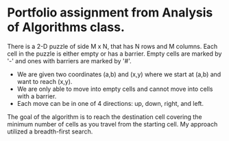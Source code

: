 # Portfolio assignment from Analysis of Algorithms class. 
There is a 2-D puzzle of side M x N, that has N rows and M columns. Each cell in the puzzle is either empty or has a barrier. Empty cells are marked by '-' and ones with barriers are marked by '#'. 
* We are given two coordinates (a,b) and (x,y) where we start at (a,b) and want to reach (x,y). 
* We are only able to move into empty cells and cannot move into cells with a barrier. 
* Each move can be in one of 4 directions: up, down, right, and left.

The goal of the algorithm is to reach the destination cell covering the minimum number of cells as you travel from the starting cell. 
My approach utilized a breadth-first search.
